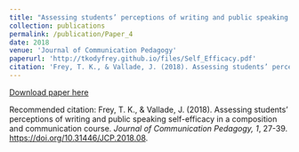 ```yaml
---
title: "Assessing students’ perceptions of writing and public speaking self-efficacy in a composition and communication course"
collection: publications
permalink: /publication/Paper_4
date: 2018
venue: 'Journal of Communication Pedagogy'
paperurl: 'http://tkodyfrey.github.io/files/Self_Efficacy.pdf'
citation: 'Frey, T. K., & Vallade, J. (2018). Assessing students’ perceptions of writing and public speaking self-efficacy in a composition and communication course. _Journal of Communication Pedagogy, 1_, 27-39. https://doi.org/10.31446/JCP.2018.08.'
---
```


[Download paper here](http://tkodyfrey.github.io/files/Self-Efficacy.pdf)

Recommended citation: Frey, T. K., & Vallade, J. (2018). Assessing students’ perceptions of writing and public speaking self-efficacy in a composition and communication course. _Journal of Communication Pedagogy, 1_, 27-39. https://doi.org/10.31446/JCP.2018.08.
